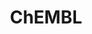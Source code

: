 ---
layout: default
bigquery: https://console.cloud.google.com/bigquery?p=patents-public-data&d=ebi_chembl&page=dataset
citation: '"The ChEMBL database in 2017." Anna Gaulton, Anne Hersey, Michał Nowotka,
  A Patrícia Bento, Jon Chambers, David Mendez, Prudence Mutowo, Francis Atkinson,
  Louisa J Bellis, Elena Cibrián-Uhalte, Mark Davies, Nathan Dedman, Anneli Karlsson,
  María Paula Magariños, John P Overington, George Papadatos, Ines Smit, Andrew R
  Leach Nucleic acids Research (2017) 45 (Database Issue), D945-D954'
contributors: European Bioinformatics Institute
cost: None
description: ChEMBL Data is a manually curated database of small molecules used in
  drug discovery, including information about existing patented drugs.
documentation: 'schema: https://www.ebi.ac.uk/chembl/db_schema


  '
last_edit: Mon, 04 Apr 2022 19:07:30 GMT
location: https://console.cloud.google.com/marketplace/product/google_patents_public_datasets/chembl
maintained_by: EMBL-EBI, an outstation of European Molecular Biology Laboratory
related_publications: '

  ChEMBL: towards direct deposition of bioassay data.


  Mendez D, Gaulton A, Bento AP, Chambers J, De Veij M, Félix E, Magariños MP, Mosquera
  JF, Mutowo P, Nowotka M, Gordillo-Marañón M, Hunter F, Junco L, Mugumbate G, Rodriguez-Lopez
  M, Atkinson F, Bosc N, Radoux CJ, Segura-Cabrera A, Hersey A, Leach AR.


  — Nucleic Acids Res. 2019; 47(D1):D930-D940. doi: 10.1093/nar/gky1075

  '
schema_fields: '[''relationship'', ''rgid'', ''co_stem_id'', ''topical'', ''level2_description'',
  ''withdrawn_country'', ''mesh_id'', ''submission_date'', ''relationship_desc'',
  ''assay_class_id'', ''mechanism_of_action'', ''withdrawn_class'', ''priority'',
  ''src_assay_id'', ''usan_year'', ''tid'', ''assay_tax_id'', ''research_stem'', ''patent_use_code'',
  ''aidx'', ''published_relation'', ''protclasssyn_id'', ''domain_type'', ''level4'',
  ''standard_inchi'', ''efo_term'', ''stem_class'', ''accession'', ''approval_date'',
  ''standard_flag'', ''mc_tax_id'', ''path'', ''volume'', ''normal_range_min'', ''data_validity_comment'',
  ''heavy_atoms'', ''patent_no'', ''idx'', ''enzyme_tid'', ''syn_type'', ''start_position'',
  ''cx_logd'', ''domain_id'', ''previous_company'', ''action_type'', ''selectivity_comment'',
  ''last_active'', ''withdrawn_year'', ''bao_format'', ''updated_by'', ''level2'',
  ''predbind_id'', ''ref_url'', ''source'', ''related_tid'', ''text_value'', ''inorganic_flag'',
  ''route'', ''ap_id'', ''compound_name'', ''job_id'', ''assay_id'', ''ref_id'', ''met_comment'',
  ''prod_pat_id'', ''hrac_class_id'', ''cl_lincs_id'', ''nda_type'', ''pathway_id'',
  ''ddd_id'', ''mc_target_accession'', ''targrel_id'', ''assay_subcellular_fraction'',
  ''parent_go_id'', ''sequence_md5sum'', ''abstract'', ''site_residues'', ''full_mwt'',
  ''max_phase_for_ind'', ''entity_id'', ''as_id'', ''mecref_id'', ''hba_lipinski'',
  ''aromatic_rings'', ''compsyn_id'', ''bao_id'', ''comp_class_id'', ''frac_code'',
  ''polymer_flag'', ''patent_expire_date'', ''ref_type'', ''mutation'', ''organism'',
  ''qed_weighted'', ''doi'', ''ddd_value'', ''actsm_id'', ''usan_substem'', ''cx_most_bpka'',
  ''level3'', ''level1'', ''domain_description'', ''frac_class_id'', ''type'', ''withdrawn_reason'',
  ''target_mapping'', ''entity_type'', ''natural_product'', ''cidx'', ''oc_id'', ''active_molregno'',
  ''qudt_units'', ''major_class'', ''innovator_company'', ''compound_key'', ''l4'',
  ''title'', ''cell_source_tax_id'', ''oral'', ''curated_by'', ''substrate_record_id'',
  ''version'', ''assay_param_id'', ''standard_inchi_key'', ''binding_site_comment'',
  ''psa'', ''level3_description'', ''standard_upper_value'', ''activity_count'', ''max_phase'',
  ''alogp'', ''parent_id'', ''l6'', ''molecular_species'', ''l7'', ''drug_substance_flag'',
  ''drugind_id'', ''targcomp_id'', ''comments'', ''irac_class_id'', ''mc_target_type'',
  ''assay_type'', ''issue'', ''bei'', ''ridx'', ''clo_id'', ''chebi_par_id'', ''full_molformula'',
  ''domain_name'', ''pref_name'', ''first_page'', ''confidence'', ''cellosaurus_id'',
  ''source_domain_id'', ''protein_class_synonym'', ''db_version'', ''first_in_class'',
  ''site_name'', ''protein_class_id'', ''homologue'', ''ddd_units'', ''ddd_comment'',
  ''published_type'', ''usan_stem_definition'', ''patent_id'', ''standard_value'',
  ''warning_type'', ''enzyme_name'', ''mesh_heading'', ''sitecomp_id'', ''doc_id'',
  ''smid'', ''normal_range_max'', ''result_flag'', ''mol_irac_id'', ''mc_organism'',
  ''who_name'', ''assay_desc'', ''synonyms'', ''acd_logd'', ''set_name'', ''mc_target_name'',
  ''ingredient'', ''assay_organism'', ''cell_id'', ''rtb'', ''curation_comment'',
  ''units'', ''level5'', ''product_id'', ''warning_country'', ''publication_number'',
  ''structure_type'', ''stat'', ''warning_year'', ''l3'', ''molecular_mechanism'',
  ''active_ingredient'', ''journal'', ''mol_hrac_id'', ''num_alerts'', ''pchembl_value'',
  ''prodrug'', ''lle'', ''delist_flag'', ''mw_freebase'', ''metref_id'', ''bto_id'',
  ''src_id'', ''molfile'', ''molsyn_id'', ''doc_type'', ''cell_ontology_id'', ''mol_atc_id'',
  ''direct_interaction'', ''molregno'', ''formulation_id'', ''species_group_flag'',
  ''tid_fixed'', ''upper_value'', ''mec_id'', ''assay_cell_type'', ''dosed_ingredient'',
  ''cell_source_tissue'', ''cell_name'', ''subgroup'', ''indication_class'', ''parenteral'',
  ''mol_frac_id'', ''parent_molregno'', ''ass_cls_map_id'', ''assay_strain'', ''class_type'',
  ''usan_stem_id'', ''short_name'', ''tbl'', ''protein_class_desc'', ''site_id'',
  ''db_source'', ''comp_go_id'', ''level1_description'', ''helm_notation'', ''label'',
  ''std_act_id'', ''caloha_id'', ''trade_name'', ''assay_tissue'', ''standard_units'',
  ''hrac_code'', ''tax_id'', ''src_compound_id'', ''alert_set_id'', ''indref_id'',
  ''relationship_type'', ''mechanism_comment'', ''component_synonym'', ''hbd_lipinski'',
  ''confidence_score'', ''status'', ''relation'', ''value'', ''chembl_id'', ''src_short_name'',
  ''cell_source_organism'', ''parameter_value'', ''efo_id'', ''target_type'', ''component_id'',
  ''tissue_id'', ''applicant_full_name'', ''met_conversion'', ''warning_description'',
  ''dosage_form'', ''target_desc'', ''class_level'', ''alert_id'', ''alert_name'',
  ''toid'', ''last_page'', ''acd_most_apka'', ''cx_logp'', ''downgraded'', ''year'',
  ''res_stem_id'', ''l1'', ''component_type'', ''aspect'', ''acd_most_bpka'', ''pathway_key'',
  ''description'', ''le'', ''black_box_warning'', ''drug_product_flag'', ''drug_record_id'',
  ''cell_description'', ''acd_logp'', ''published_value'', ''withdrawn_flag'', ''annotation'',
  ''orig_description'', ''ddd_admr'', ''company'', ''potential_duplicate'', ''ad_type'',
  ''assay_test_type'', ''isoform'', ''l5'', ''warnref_id'', ''updated_on'', ''irac_code'',
  ''definition'', ''sequence'', ''src_description'', ''hbd'', ''met_id'', ''who_extra'',
  ''activity_id'', ''l2'', ''smarts'', ''parent_type'', ''go_id'', ''canonical_smiles'',
  ''warning_id'', ''molecule_type'', ''strength'', ''stem'', ''num_lipinski_ro5_violations'',
  ''num_ro5_violations'', ''standard_relation'', ''cx_most_apka'', ''cpd_str_alert_id'',
  ''atc_code'', ''therapeutic_flag'', ''assay_source'', ''compd_id'', ''standard_text_value'',
  ''level4_description'', ''bao_endpoint'', ''uberon_id'', ''name'', ''record_id'',
  ''biocomp_id'', ''disease_efficacy'', ''pubmed_id'', ''assay_category'', ''mw_monoisotopic'',
  ''ro3_pass'', ''prediction_method'', ''uo_units'', ''l8'', ''availability_type'',
  ''hba'', ''first_approval'', ''authors'', ''chirality'', ''standard_type'', ''warning_class'',
  ''country'', ''end_position'', ''metabolite_record_id'', ''usan_stem'', ''published_units'',
  ''sei'', ''log_id'', ''variant_id'', ''creation_date'', ''activity_comment'', ''parameter_type'']'
shortname: chembl
tags:
- biotechnology
- health
- chemical
- bioinformatics
- medical
terms_of_use: CC BY-SA 3.0
title: ChEMBL
uuid: e232a192-965c-4ec9-904c-155b6dfe56c5
---